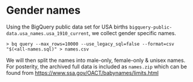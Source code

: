 # Gender names

Using the BigQuery public data set for USA births `bigquery-public-data.usa_names.usa_1910_current`, we collect gender specific names.

```console
> bq query --max_rows=10000 --use_legacy_sql=false --format=csv "$(<all-names.sql)" > names.csv
```

We will then split the names into male-only, female-only & unisex names.
For posterity, the archived full data is included as `names.zip` which can be found from https://www.ssa.gov/OACT/babynames/limits.html